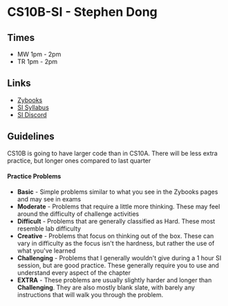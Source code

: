 # CS10B-SI - Stephen Dong 

## Times
* MW 1pm - 2pm
* TR 1pm - 2pm

## Links
* [Zybooks]()
* [SI Syllabus]()
* [SI Discord]()

## Guidelines 
CS10B is going to have larger code than in CS10A. There will be less extra practice, but longer ones compared to last quarter

#### Practice Problems
* **Basic** - Simple problems similar to what you see in the Zybooks pages and may see in exams
* **Moderate** - Problems that require a little more thinking. These may feel around the difficulty of challenge activities
* **Difficult** - Problems that are generally classified as Hard. These most resemble lab difficulty
* **Creative** - Problems that focus on thinking out of the box. These can vary in difficulty as the focus isn't the hardness, but rather the use of what you've learned
* **Challenging** - Problems that I generally wouldn't give during a 1 hour SI session, but are good practice. These generally require you to use and understand every aspect of the chapter
* **EXTRA** - These problems are usually slightly harder and longer than **Challenging**. They are also mostly blank slate, with barely any instructions that will walk you through the problem.